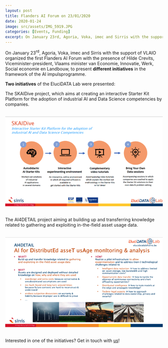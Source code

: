 ```yaml
---
layout: post
title: Flanders AI Forum on 23/01/2020
date: 2020-01-24
image: src/assets/IMG_5919.JPG
categories: [Events, Funding]
excerpt: On January 23rd, Agoria, Voka, imec and Sirris with the support of VLAIO organized the first Flanders AI Forum with the presence of Hilde Crevits, Viceminister-president, Vlaams minister van Economie, Innovatie, Werk, Social economie en Landbouw, to present different initiatives in the framework of the AI impulsprogramme.
---
```

On January 23<sup>rd</sup>, Agoria, Voka, imec and Sirris with the support of VLAIO organized the first Flanders AI Forum with the presence of Hilde Crevits, Viceminister-president, Vlaams minister van Economie, Innovatie, Werk, Social economie en Landbouw, to present **different initiatives** in the framework of the AI impulsprogramme.

**Two initiatives** of the EluciDATA Lab were presented:  

The SKAIDive project, which aims at creating an interactive Starter Kit Platform for the adoption of industrial AI and Data Science competencies by companies.

<br/>
<center><img alt="Screenshot 2020-01-24 at 15.07.24.png" src="src/assets/Screenshot 2020-01-24 at 15.07.24.png" class="center" /></center>
<br/>

The AI4DETAIL project aiming at building up and transferring knowledge related to gathering and exploiting in-the-field asset usage data.

<br/>
<center><img alt="Screenshot 2020-01-24 at 15.07.42_0.png" src="src/assets/Screenshot 2020-01-24 at 15.07.42_0.png" class="center" /></center>
<br/>

Interested in one of the initiatives? Get in touch with <a href="mailto:elucidatalab@sirris.be">us</a>!
